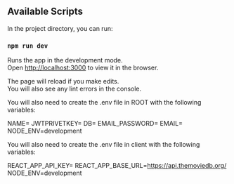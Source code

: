 
## Available Scripts

In the project directory, you can run:

### `npm run dev`

Runs the app in the development mode.<br>
Open [http://localhost:3000](http://localhost:3000) to view it in the browser.

The page will reload if you make edits.<br>
You will also see any lint errors in the console.

You will also need to create the .env file in ROOT with the following variables:

NAME=
JWTPRIVETKEY=
DB=
EMAIL_PASSWORD=
EMAIL=
NODE_ENV=development

You will also need to create the .env file in client with the following variables:

REACT_APP_API_KEY=
REACT_APP_BASE_URL=https://api.themoviedb.org/
NODE_ENV=development
